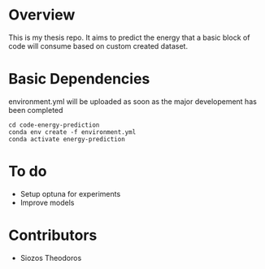 # Overview

This is my thesis repo. It aims to predict the energy that a basic block of code will consume based on custom created dataset.

# Basic Dependencies

environment.yml will be uploaded as soon as the major developement has been completed

```
cd code-energy-prediction
conda env create -f environment.yml
conda activate energy-prediction
```

# To do

* Setup optuna for experiments
* Improve models

# Contributors

* Siozos Theodoros
